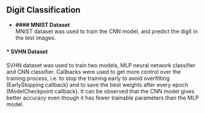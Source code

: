 ## Digit Classification
* **#### MNIST Dataset**  
MNIST dataset was used to train the CNN model, and predict the digit in the test images.

#### * **SVHN Dataset**  
SVHN dataset was used to train two models, MLP neural network classifier and CNN classifier. Callbacks were used to get more control over the training process, i.e. to stop the training early to avoid overfitting (EarlyStopping callback) and to save the best weights after every epoch (ModelCheckpoint callback). It can be observed that the CNN model gives better accuracy even though it has fewer trainable parameters than the MLP model.
